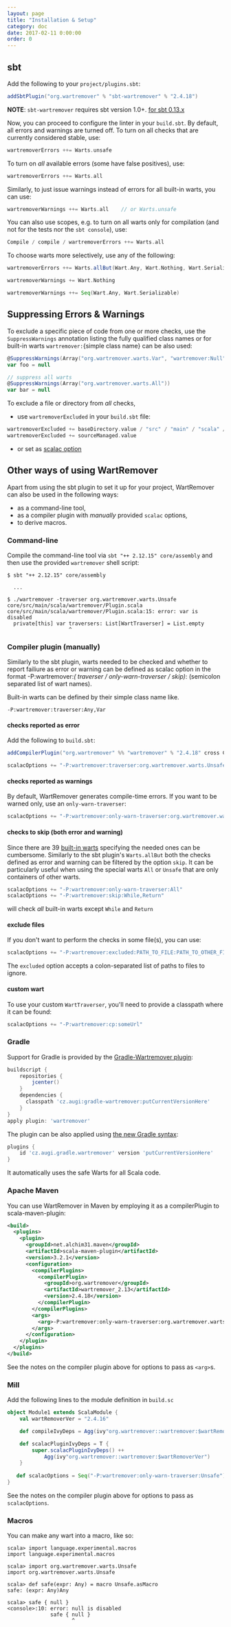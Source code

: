 ```yaml
---
layout: page
title: "Installation & Setup"
category: doc
date: 2017-02-11 0:00:00
order: 0
---
```

## sbt
Add the following to your `project/plugins.sbt`:

```scala
addSbtPlugin("org.wartremover" % "sbt-wartremover" % "2.4.18")
```

**NOTE**: `sbt-wartremover` requires sbt version 1.0+. [for sbt 0.13.x](https://github.com/wartremover/wartremover/blob/da1e629e3367c0ec/docs/_posts/2017-02-11-install-setup.md)

Now, you can proceed to configure the linter in your `build.sbt`. By default, all errors and warnings are turned off. To turn on all checks that are currently considered stable, use:

```scala
wartremoverErrors ++= Warts.unsafe
```

To turn on *all* available errors (some have false positives), use:

```scala
wartremoverErrors ++= Warts.all
```

Similarly, to just issue warnings instead of errors for all built-in warts, you can use:

```scala
wartremoverWarnings ++= Warts.all    // or Warts.unsafe
```

You can also use scopes, e.g. to turn on all warts only for compilation (and not for the tests nor the `sbt console`), use:

```scala
Compile / compile / wartremoverErrors ++= Warts.all
```

To choose warts more selectively, use any of the following:

```scala
wartremoverErrors ++= Warts.allBut(Wart.Any, Wart.Nothing, Wart.Serializable)

wartremoverWarnings += Wart.Nothing

wartremoverWarnings ++= Seq(Wart.Any, Wart.Serializable)
```

## Suppressing Errors & Warnings

To exclude a specific piece of code from one or more checks, use the `SuppressWarnings` annotation listing the fully 
qualified class names or for built-in warts `wartremover:`{simple class name} can be also used:

```scala
@SuppressWarnings(Array("org.wartremover.warts.Var", "wartremover:Null"))
var foo = null

// suppress all warts
@SuppressWarnings(Array("org.wartremover.warts.All"))
var bar = null
```

To exclude a file or directory from _all_ checks,

- use `wartremoverExcluded` in your `build.sbt` file:

```scala
wartremoverExcluded += baseDirectory.value / "src" / "main" / "scala" / "SomeFile.scala"
wartremoverExcluded += sourceManaged.value
```
- or set as [scalac option](#exclude-files)

## Other ways of using WartRemover

Apart from using the sbt plugin to set it up for your project, WartRemover can also be used in the following ways:

* as a command-line tool,
* as a compiler plugin with *manually* provided `scalac` options,
* to derive macros.

### Command-line

Compile the command-line tool via `sbt "++ 2.12.15" core/assembly` and then use the provided `wartremover` shell script:

    $ sbt "++ 2.12.15" core/assembly
    
      ...
    
    $ ./wartremover -traverser org.wartremover.warts.Unsafe core/src/main/scala/wartremover/Plugin.scala
    core/src/main/scala/wartremover/Plugin.scala:15: error: var is disabled
      private[this] var traversers: List[WartTraverser] = List.empty
                        ^

### Compiler plugin (manually)

Similarly to the sbt plugin, warts needed to be checked and whether to report failiure as error or 
warning can be defined as scalac option in the format -P:wartremover:_( traverser / only-warn-traverser / skip)_:
(semicolon
separated list of wart names). 

Built-in warts can be defined by their simple class name like.

`-P:wartremover:traverser:Any,Var`

#### checks reported as error
Add the following to `build.sbt`:

```scala
addCompilerPlugin("org.wartremover" %% "wartremover" % "2.4.18" cross CrossVersion.full)

scalacOptions += "-P:wartremover:traverser:org.wartremover.warts.Unsafe"
```

#### checks reported as warnings
By default, WartRemover generates compile-time errors. If you want to be warned only, use an `only-warn-traverser`:

```scala
scalacOptions += "-P:wartremover:only-warn-traverser:org.wartremover.warts.Unsafe"
```

#### checks to skip (both error and warning)
Since there are 39 [built-in warts](https://www.wartremover.org/doc/warts.html) specifying the 
needed ones can be cumbersome. Similarly to the sbt plugin's `Warts.allBut` both the checks defined 
as error and warning can be filtered by the option `skip`. It can be particularly useful when using 
the special warts `All` or `Unsafe` that are only containers of other warts.
```scala
scalacOptions += "-P:wartremover:only-warn-traverser:All"
scalacOptions += "-P:wartremover:skip:While,Return"
```
will check _all_ built-in warts except `While` and `Return`

#### exclude files
If you don't want to perform the checks in some file(s), you can use:

```scala
scalacOptions += "-P:wartremover:excluded:PATH_TO_FILE:PATH_TO_OTHER_FILE"
```

The `excluded` option accepts a colon-separated list of paths to files to ignore.

#### custom wart
To use your custom `WartTraverser`, you'll need to provide a classpath where it can be found:

```scala
scalacOptions += "-P:wartremover:cp:someUrl"
```

### Gradle
Support for Gradle is provided by the [Gradle-Wartremover plugin](https://github.com/augi/gradle-wartremover):

```gradle
buildscript {
    repositories {
        jcenter()
    }
    dependencies {
      classpath 'cz.augi:gradle-wartremover:putCurrentVersionHere'
    }
}
apply plugin: 'wartremover'
```

The plugin can be also applied using [the new Gradle syntax](https://plugins.gradle.org/plugin/cz.augi.gradle.wartremover):
```gradle
plugins {
    id 'cz.augi.gradle.wartremover' version 'putCurrentVersionHere'
}
```

It automatically uses the safe Warts for all Scala code.

### Apache Maven

You can use WartRemover in Maven by employing it as a compilerPlugin to scala-maven-plugin:

```xml
<build>
  <plugins>
    <plugin>
      <groupId>net.alchim31.maven</groupId>
      <artifactId>scala-maven-plugin</artifactId>
      <version>3.2.1</version>
      <configuration>
        <compilerPlugins>
          <compilerPlugin>
            <groupId>org.wartremover</groupId>
            <artifactId>wartremover_2.13</artifactId>
            <version>2.4.18</version>
          </compilerPlugin>
        </compilerPlugins>
        <args>
          <arg>-P:wartremover:only-warn-traverser:org.wartremover.warts.Unsafe</arg>
        </args>
      </configuration>
    </plugin>
  </plugins>
</build>
```

See the notes on the compiler plugin above for options to pass as `<arg>`s.

### Mill

Add the following lines to the module definition in `build.sc`
```scala
object Module1 extends ScalaModule {
	val wartRemoverVer = "2.4.16"

	def compileIvyDeps = Agg(ivy"org.wartremover::wartremover:$wartRemoverVer")

	def scalacPluginIvyDeps = T {
		super.scalacPluginIvyDeps() ++
			Agg(ivy"org.wartremover::wartremover:$wartRemoverVer")
	}
   
   def scalacOptions = Seq("-P:wartremover:only-warn-traverser:Unsafe")
}
```
See the notes on the compiler plugin above for options to pass as `scalacOptions`.

### Macros

You can make any wart into a macro, like so:

    scala> import language.experimental.macros
    import language.experimental.macros

    scala> import org.wartremover.warts.Unsafe
    import org.wartremover.warts.Unsafe

    scala> def safe(expr: Any) = macro Unsafe.asMacro
    safe: (expr: Any)Any

    scala> safe { null }
    <console>:10: error: null is disabled
                  safe { null }
                         ^
